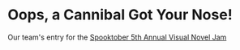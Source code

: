 # Oops, a Cannibal Got Your Nose!
Our team's entry for the [Spooktober 5th Annual Visual Novel Jam](https://itch.io/jam/spooktober-2023)
